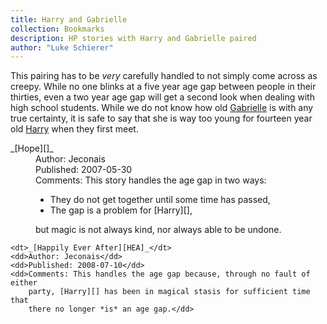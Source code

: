 ```yaml
---
title: Harry and Gabrielle
collection: Bookmarks
description: HP stories with Harry and Gabrielle paired
author: "Luke Schierer"
---
```


This pairing has to be *very* carefully handled to not simply come across as
creepy.  While no one blinks at a five year age gap between people in their
thirties, even a two year age gap will get a second look when dealing with high
school students.  While we do not know how old [Gabrielle][] is with any true
certainty, it is safe to say that she is way too young for fourteen year old
[Harry][] when they first meet.

[Harry]: </Harrypedia/people/Potter/Harry_James/>

[Gabrielle]: </Harrypedia/people/Delacour/Gabrielle/>

<dl>
    <dt>_[Hope][]_</dt>
    <dd>Author: Jeconais</dd>
    <dd>Published: 2007-05-30</dd>
    <dd>Comments: This story handles the age gap in two ways:<ul>
            <li>They do not get together until some time has passed,</li>
            <li>The gap is a problem for [Harry][],</li></ul> but magic is
        not always kind, nor always able to be undone.</dd>

    <dt>_[Happily Ever After][HEA]_</dt>
    <dd>Author: Jeconais</dd>
    <dd>Published: 2008-07-10</dd>
    <dd>Comments: This handles the age gap because, through no fault of either
        party, [Harry][] has been in magical stasis for sufficient time that
        there no longer *is* an age gap.</dd>
</dl>

[Hope]: <https://web.archive.org/web/20170308183611/http://jeconais.fanficauthors.net/Hope/index/>

[HEA]: <https://web.archive.org/web/20210620143920/https://jeconais.fanficauthors.net/Happily_Ever_After/index/>



